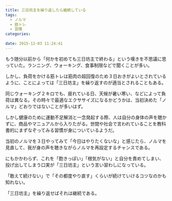 ```yaml
---
title: 三日坊主を繰り返したら継続している
tags:
  - ノルマ
  - 筋トレ
  - 習慣
categories:
   
date: 2015-12-03 11:24:41
---
```


もう随分以前から「何かを初めても三日坊主で終わる」という嘆きを不思議に思っていた。ランニング、ウォーキング、食事制限などで聞くことが多い。

しかし、負荷をかける筋トレは筋肉の超回復のため３日おきがよいとされているように、ことによっては「三日坊主」を繰り返すのが適当とされることもある。

<!--more-->

同じウォーキング２キロでも、疲れている日、天候が暑い寒い、などによって負荷は異なる。その時々で最適なエクササイズになるかどうかは、当初決めた「ノルマ」どおりではないことが多いはず。

しかし健康のために運動不足解消と一念発起する際、人は自分の身体の声を聴かずに、商品やマニュアルから入りたがる。世間や社会で言われていることを教科書的にまずなぞってみる習慣が身についているようだ。

当初のノルマを３日やってみて「今日はやりたくないな」と感じたら、ノルマを見直して、我が身の声を聴きながらノルマを再設定するチャンスである。

にもかかわらず、これを「飽きっぽい」「根気がない」と自分を責めてしまい、投げ出してしまう口実が「三日坊主」という言い習わしになっている。

「敢えて続けない」で「その都度やり直す」くらいが続けていけるコツなのかも知れない。

「三日坊主」を繰り返せばそれは継続である。
